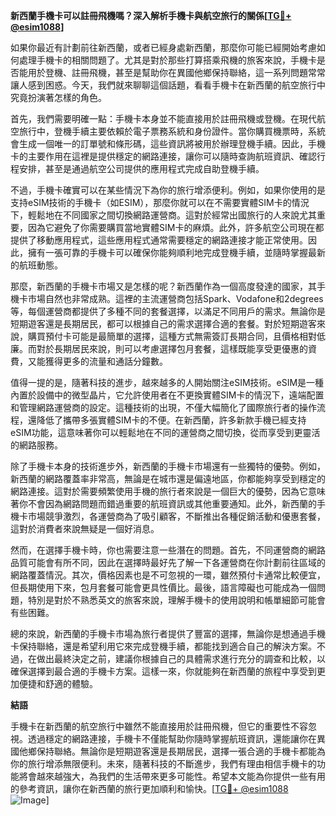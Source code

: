 **新西蘭手機卡可以註冊飛機嗎？深入解析手機卡與航空旅行的關係[[TG💪+ @esim1088](https://t.me/s/esim1088)]**

如果你最近有計劃前往新西蘭，或者已經身處新西蘭，那麼你可能已經開始考慮如何處理手機卡的相關問題了。尤其是對於那些打算搭乘飛機的旅客來說，手機卡是否能用於登機、註冊飛機，甚至是幫助你在異國他鄉保持聯絡，這一系列問題常常讓人感到困惑。今天，我們就來聊聊這個話題，看看手機卡在新西蘭的航空旅行中究竟扮演著怎樣的角色。

首先，我們需要明確一點：手機卡本身並不能直接用於註冊飛機或登機。在現代航空旅行中，登機手續主要依賴於電子票務系統和身份證件。當你購買機票時，系統會生成一個唯一的訂單號和條形碼，這些資訊將被用於辦理登機手續。因此，手機卡的主要作用在這裡是提供穩定的網路連接，讓你可以隨時查詢航班資訊、確認行程安排，甚至是通過航空公司提供的應用程式完成自助登機手續。

不過，手機卡確實可以在某些情況下為你的旅行增添便利。例如，如果你使用的是支持eSIM技術的手機卡（如ESIM），那麼你就可以在不需要實體SIM卡的情況下，輕鬆地在不同國家之間切換網路運營商。這對於經常出國旅行的人來說尤其重要，因為它避免了你需要購買當地實體SIM卡的麻煩。此外，許多航空公司現在都提供了移動應用程式，這些應用程式通常需要穩定的網路連接才能正常使用。因此，擁有一張可靠的手機卡可以確保你能夠順利地完成登機手續，並隨時掌握最新的航班動態。

那麼，新西蘭的手機卡市場又是怎樣的呢？新西蘭作為一個高度發達的國家，其手機卡市場自然也非常成熟。這裡的主流運營商包括Spark、Vodafone和2degrees等，每個運營商都提供了多種不同的套餐選擇，以滿足不同用戶的需求。無論你是短期遊客還是長期居民，都可以根據自己的需求選擇合適的套餐。對於短期遊客來說，購買預付卡可能是最簡單的選擇，這種方式無需簽訂長期合同，且價格相對低廉。而對於長期居民來說，則可以考慮選擇包月套餐，這樣既能享受更優惠的資費，又能獲得更多的流量和通話分鐘數。

值得一提的是，隨著科技的進步，越來越多的人開始關注eSIM技術。eSIM是一種內置於設備中的微型晶片，它允許使用者在不更換實體SIM卡的情況下，遠端配置和管理網路運營商的設定。這種技術的出現，不僅大幅簡化了國際旅行者的操作流程，還降低了攜帶多張實體SIM卡的不便。在新西蘭，許多新款手機已經支持eSIM功能，這意味著你可以輕鬆地在不同的運營商之間切換，從而享受到更靈活的網路服務。

除了手機卡本身的技術進步外，新西蘭的手機卡市場還有一些獨特的優勢。例如，新西蘭的網路覆蓋率非常高，無論是在城市還是偏遠地區，你都能夠享受到穩定的網路連接。這對於需要頻繁使用手機的旅行者來說是一個巨大的優勢，因為它意味著你不會因為網路問題而錯過重要的航班資訊或其他重要通知。此外，新西蘭的手機卡市場競爭激烈，各運營商為了吸引顧客，不斷推出各種促銷活動和優惠套餐，這對於消費者來說無疑是一個好消息。

然而，在選擇手機卡時，你也需要注意一些潛在的問題。首先，不同運營商的網路品質可能會有所不同，因此在選擇時最好先了解一下各運營商在你計劃前往區域的網路覆蓋情況。其次，價格因素也是不可忽視的一環，雖然預付卡通常比較便宜，但長期使用下來，包月套餐可能會更具性價比。最後，語言障礙也可能成為一個問題，特別是對於不熟悉英文的旅客來說，理解手機卡的使用說明和帳單細節可能會有些困難。

總的來說，新西蘭的手機卡市場為旅行者提供了豐富的選擇，無論你是想通過手機卡保持聯絡，還是希望利用它來完成登機手續，都能找到適合自己的解決方案。不過，在做出最終決定之前，建議你根據自己的具體需求進行充分的調查和比較，以確保選擇到最合適的手機卡方案。這樣一來，你就能夠在新西蘭的旅程中享受到更加便捷和舒適的體驗。

**結語**

手機卡在新西蘭的航空旅行中雖然不能直接用於註冊飛機，但它的重要性不容忽視。透過穩定的網路連接，手機卡不僅能幫助你隨時掌握航班資訊，還能讓你在異國他鄉保持聯絡。無論你是短期遊客還是長期居民，選擇一張合適的手機卡都能為你的旅行增添無限便利。未來，隨著科技的不斷進步，我們有理由相信手機卡的功能將會越來越強大，為我們的生活帶來更多可能性。希望本文能為你提供一些有用的參考資訊，讓你在新西蘭的旅行更加順利和愉快。[[TG💪+ @esim1088](https://t.me/s/esim1088) ![Image](https://i.postimg.cc/4NQfJmqS/Snipaste-2025-05-13-00-14-12.png)]